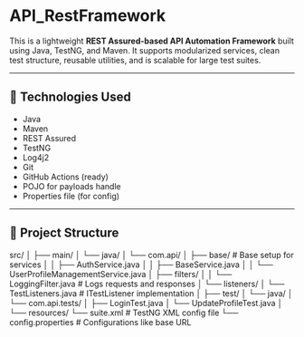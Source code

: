 # API_RestFramework

This is a lightweight **REST Assured-based API Automation Framework** built using Java, TestNG, and Maven. It supports modularized services, clean test structure, reusable utilities, and is scalable for large test suites.

---

## 🔧 Technologies Used

- Java
- Maven
- REST Assured
- TestNG
- Log4j2
- Git
- GitHub Actions (ready)
- POJO for payloads handle
- Properties file (for config)

---

## 📁 Project Structure

src/
│
├── main/
│ └── java/
│ └── com.api/
│ ├── base/ # Base setup for services
│ │ ├── AuthService.java
│ │ ├── BaseService.java
│ │ └── UserProfileManagementService.java
│ ├── filters/
│ │ └── LoggingFilter.java # Logs requests and responses
│ └── listeners/
│ └── TestListeners.java # ITestListener implementation
│
├── test/
│ └── java/
│ └── com.api.tests/
│ ├── LoginTest.java
│ └── UpdateProfileTest.java
│
└── resources/
└── suite.xml # TestNG XML config file
└── config.properties # Configurations like base URL
